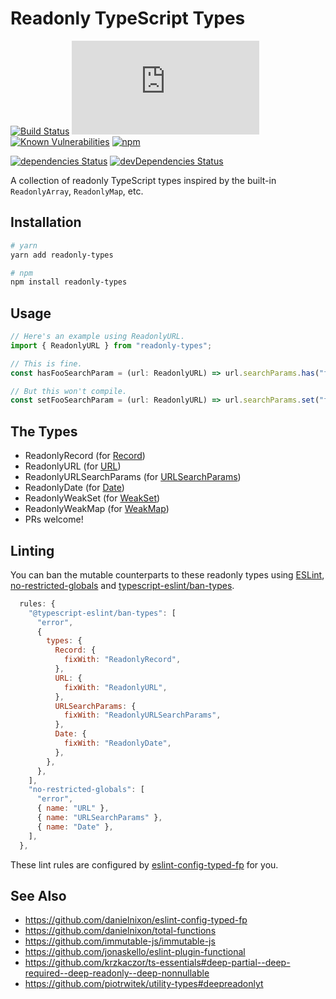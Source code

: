 # Readonly TypeScript Types

[![Build Status](https://travis-ci.org/danielnixon/readonly-types.svg?branch=master)](https://travis-ci.org/danielnixon/readonly-types)
[![type-coverage](https://img.shields.io/badge/dynamic/json.svg?label=type-coverage&prefix=%E2%89%A5&suffix=%&query=$.typeCoverage.atLeast&uri=https%3A%2F%2Fraw.githubusercontent.com%2Fdanielnixon%2Freadonly-types%2Fmaster%2Fpackage.json)](https://github.com/plantain-00/type-coverage)
[![Known Vulnerabilities](https://snyk.io/test/github/danielnixon/readonly-types/badge.svg?targetFile=package.json)](https://snyk.io/test/github/danielnixon/readonly-types?targetFile=package.json)
[![npm](https://img.shields.io/npm/v/readonly-types.svg)](https://www.npmjs.com/package/readonly-types)

[![dependencies Status](https://david-dm.org/danielnixon/readonly-types/status.svg)](https://david-dm.org/danielnixon/readonly-types)
[![devDependencies Status](https://david-dm.org/danielnixon/readonly-types/dev-status.svg)](https://david-dm.org/danielnixon/readonly-types?type=dev)

A collection of readonly TypeScript types inspired by the built-in `ReadonlyArray`, `ReadonlyMap`, etc.

## Installation

```sh
# yarn
yarn add readonly-types

# npm
npm install readonly-types
```

## Usage

```TypeScript
// Here's an example using ReadonlyURL.
import { ReadonlyURL } from "readonly-types";

// This is fine.
const hasFooSearchParam = (url: ReadonlyURL) => url.searchParams.has("foo");

// But this won't compile.
const setFooSearchParam = (url: ReadonlyURL) => url.searchParams.set("foo", "bar");
```

## The Types
* ReadonlyRecord (for [Record](https://www.typescriptlang.org/docs/handbook/utility-types.html#recordkt))
* ReadonlyURL (for [URL](https://developer.mozilla.org/en-US/docs/Web/API/URL))
* ReadonlyURLSearchParams (for [URLSearchParams](https://developer.mozilla.org/en-US/docs/Web/API/URLSearchParams))
* ReadonlyDate (for [Date](https://developer.mozilla.org/en-US/docs/Web/JavaScript/Reference/Global_Objects/Date))
* ReadonlyWeakSet (for [WeakSet](https://developer.mozilla.org/en-US/docs/Web/JavaScript/Reference/Global_Objects/WeakSet))
* ReadonlyWeakMap (for [WeakMap](https://developer.mozilla.org/en-US/docs/Web/JavaScript/Reference/Global_Objects/WeakMap))
* PRs welcome!

## Linting

You can ban the mutable counterparts to these readonly types using [ESLint](https://eslint.org/), [no-restricted-globals](https://eslint.org/docs/rules/no-restricted-globals) and [typescript-eslint/ban-types](https://github.com/typescript-eslint/typescript-eslint/blob/master/packages/eslint-plugin/docs/rules/ban-types.md).

```javascript
  rules: {
    "@typescript-eslint/ban-types": [
      "error",
      {
        types: {
          Record: {
            fixWith: "ReadonlyRecord",
          },
          URL: {
            fixWith: "ReadonlyURL",
          },
          URLSearchParams: {
            fixWith: "ReadonlyURLSearchParams",
          },
          Date: {
            fixWith: "ReadonlyDate",
          },
        },
      },
    ],
    "no-restricted-globals": [
      "error",
      { name: "URL" },
      { name: "URLSearchParams" },
      { name: "Date" },
    ],
  },
```

These lint rules are configured by [eslint-config-typed-fp](https://github.com/danielnixon/eslint-config-typed-fp) for you.

## See Also
* https://github.com/danielnixon/eslint-config-typed-fp
* https://github.com/danielnixon/total-functions
* https://github.com/immutable-js/immutable-js
* https://github.com/jonaskello/eslint-plugin-functional
* https://github.com/krzkaczor/ts-essentials#deep-partial--deep-required--deep-readonly--deep-nonnullable
* https://github.com/piotrwitek/utility-types#deepreadonlyt

